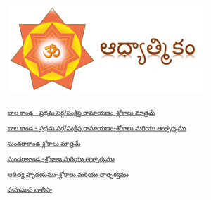 

<img src="./Capture.PNG" width="450" height="200">
<br><br>




[బాల కాండ - ప్రథమ సర్గ/సంక్షిప్త రామాయణం-శ్లోకాలు మాత్రమే](./Balakanda-Sloka/Only-Sloka.html)

[బాల కాండ - ప్రథమ సర్గ/సంక్షిప్త రామాయణం-శ్లోకాలు మరియు తాత్పర్యము](./Balakanda-Full/Balakanda-Full.html)

[సుందరాకాండ  శ్లోకాలు మాత్రమే](./Sundarakanda-Sloka/Sarga1.html)

[సుందరాకాండ -శ్లోకాలు మరియు తాత్పర్యము](./Sundarakanda-Sargas/Sarga1.html)

[ఆదిత్య హృదయము-శ్లోకాలు మరియు తాత్పర్యము](./Adithya-Hryudayam/Adithya.html)

[హనుమాన్ చాలీసా](./Hanuman_Chalisa/hanuman.chalisa.html)  


  
 
